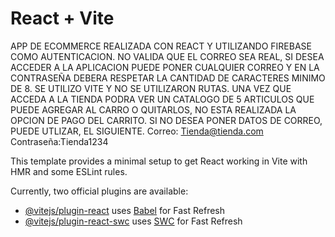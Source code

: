# React + Vite
APP DE ECOMMERCE REALIZADA CON REACT Y UTILIZANDO FIREBASE COMO AUTENTICACION.
NO VALIDA QUE EL CORREO SEA REAL, SI DESEA ACCEDER A LA APLICACION PUEDE PONER CUALQUIER CORREO Y EN LA CONTRASEÑA DEBERA RESPETAR LA CANTIDAD DE CARACTERES MINIMO DE 8.
SE UTILIZO VITE Y NO SE UTILIZARON RUTAS.
UNA VEZ QUE ACCEDA A LA TIENDA PODRA VER UN CATALOGO DE 5 ARTICULOS QUE PUEDE AGREGAR AL CARRO O QUITARLOS, NO ESTA REALIZADA LA OPCION DE PAGO DEL CARRITO.
SI NO DESEA PONER DATOS DE CORREO, PUEDE UTLIZAR, EL SIGUIENTE.
Correo: Tienda@tienda.com
Contraseña:Tienda1234



This template provides a minimal setup to get React working in Vite with HMR and some ESLint rules.

Currently, two official plugins are available:

- [@vitejs/plugin-react](https://github.com/vitejs/vite-plugin-react/blob/main/packages/plugin-react/README.md) uses [Babel](https://babeljs.io/) for Fast Refresh
- [@vitejs/plugin-react-swc](https://github.com/vitejs/vite-plugin-react-swc) uses [SWC](https://swc.rs/) for Fast Refresh
